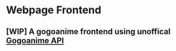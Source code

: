 # Webpage Frontend

## [WIP] A gogoanime frontend using unoffical [Gogoanime API](https://github.com/rubyshah/gogoanime-api)   


